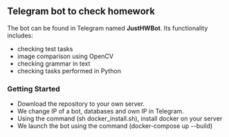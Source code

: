 ## Telegram bot to check homework
The bot can be found in Telegram named **JustHWBot**. Its functionality includes:
- checking test tasks
- image comparison using OpenCV
- checking grammar in text
- checking tasks performed in Python
### Getting Started
* Download the repository to your own server.
* We change IP of a bot, databases and own IP in Telegram.
* Using the command (sh docker_install.sh), install docker on your server
* We launch the bot using the command (docker-compose up --build)
